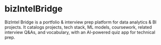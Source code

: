 # bizIntelBridge
BizIntel Bridge is a portfolio &amp; interview prep platform for data analytics &amp; BI projects. It catalogs projects, tech stack, ML models, coursework, related interview Q&amp;As, and vocabulary, with an AI-powered quiz app for technical prep.
